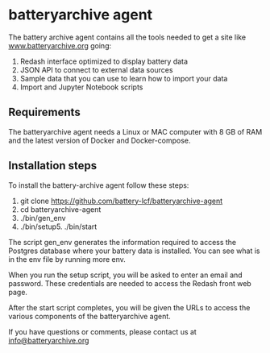 # batteryarchive agent

The battery archive agent contains all the tools needed to get a site like www.batteryarchive.org going:

1. Redash interface optimized to display battery data
2. JSON API to connect to external data sources
3. Sample data that you can use to learn how to import your data
4. Import and Jupyter Notebook scripts

## Requirements 

The batteryarchive agent needs a Linux or MAC computer with 8 GB of RAM and the latest version of Docker and Docker-compose.

## Installation steps

To install the battery-archive agent follow these steps:

1. git clone https://github.com/battery-lcf/batteryarchive-agent
2. cd batteryarchive-agent
3. ./bin/gen_env
4. ./bin/setup5. ./bin/start

The script gen_env generates the information required to access the Postgres database where your battery data is installed. You can see what is in the env file by running more env.

When you run the setup script, you will be asked to enter an email and password. These credentials are needed to access the Redash front web page.

After the start script completes, you will be given the URLs to access the various components of the batteryarchive agent.

If you have questions or comments, please contact us at info@batteryarchive.org